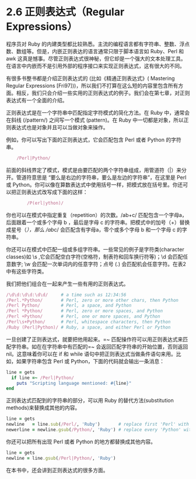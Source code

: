 2.6 正则表达式（Regular Expressions）
===============================

程序员对 Ruby 的内建类型都比较熟悉。主流的编程语言都有字符串、整数、浮点数、数组等。但是，内嵌正则表达的语言通常只限于脚本语言如 Ruby、Perl 和 awk 这真是憾事。尽管正则表达式很神秘，但它却是一个强大的文本处理工具。在语言中内嵌而不是引用外部的程序接口来实现正则表达式，这有很大的不同。

有很多书整书都是介绍正则表达式的 (比如《精通正则表达式》( Mastering Regular Expressions [Fri97]))，所以我们不打算在这么短的内容里包含所有方面。相反，我们只会介绍一些实用的正则表达式的例子。我们会在第七章，对正则表达式有一个全面的介绍。

正则表达式是在一个字符串中匹配指定字符模式的简化方法。在 Ruby 中，通常会在斜线 (/pattern/) 之间写一个模式 (pattern)。在 Ruby 中一切都是对象，所以正则表达式也是对象并且可以当做对象来操作。

例如，你可以写出下面的正则表达式，它会匹配包含 Perl 或者 Python 的字符串。

```ruby
	/Perl|Python/
```

前面的斜线界定了模式，模式是由要匹配的两个字符串组成，用管道符（|）来分开。管道符意思是 “要么是右边的字符串，要么是左边的字符串”，在这里是 Perl 或 Python。你可以像在算数表达式中使用括号一样，把模式放在括号里。你还可以把正则表达式改写成下面的这样：

```ruby
		/P(erl|ython)/
```
你也可以在模式中指定重复（repetition​）的次数。​/ab+c/ 匹配包含一个字母a，后面跟着一个或多个字母 b ，最后是字母 c 的字符串。把模式中的加号（+）替换成星号（*），那么  /ab*c/  会匹配含有字母a，零个或多个字母 b 和一个字母 c 的字符串。

你还可以在模式中匹配一组或多组字符串。一些常见的例子是字符类(character classes)如 \s  ,它会匹配空白字符(空格符，制表符和回车换行符等)；\d  会匹配任意数字;  \w 会匹配一次单词内的任意字符；点号  (.) 会匹配机会任意字符。在表2中有这些字符类。

我们把他们组合在一起来产生一些有用的正则表达式。

```ruby	
/​\d\d​:​\d\d​:​\d\d​/     ​# a time such as 12:34:56​​ 	
/Perl.*Python/       ​# Perl, zero or more other chars, then Python​​ 	
/Perl Python/        ​# Perl, a space, and Python​​ 	
/Perl *Python/       ​# Perl, zero or more spaces, and Python​​ 	
/Perl +Python/       ​# Perl, one or more spaces, and Python​​ 	
/Perl​\s​+Python/      ​# Perl, whitespace characters, then Python​ 	
/Ruby (Perl|Python)/ ​# Ruby, a space, and either Perl or Python​
```

一旦创建了正则表达式，就要把他用起来。=~ 匹配操作符可以用正则表达式来匹配字符串。如在在字符串中有匹配的=~ 会返回匹配字符串的开始位置，否则返回 nil。这意味着你可以在 if 和 while 语句中把正则表达式当做条件语句来用。比如，如果字符串包含 Perl 或 Python，下面的代码就会输出一条消息：

```ruby
line = gets​ 	
  if​ line =~ /Perl|Python/
    puts ​"Scripting language mentioned: ​#{line}​"​​ 	
end​
```

正则表达式匹配到的字符串的部分，可以用 Ruby 的替代方法(substitution methods)来替换成其他的内容。

```ruby	
line = gets​ 	
newline   = line.sub(/Perl/, ​'Ruby'​)       ​# replace first 'Perl' with 'Ruby'​​ 	
newerline = newline.gsub(/Python/, ​'Ruby'​) ​# replace every 'Python' with 'Ruby'​
```

你还可以把所有出现	Perl	或者	Python	的地方都替换成其他内容。

```ruby 	
line = gets​ 	
newline = line.gsub(/Perl|Python/, ​'Ruby'​)
```
在本书中，还会讲到正则表达式的很多方面。